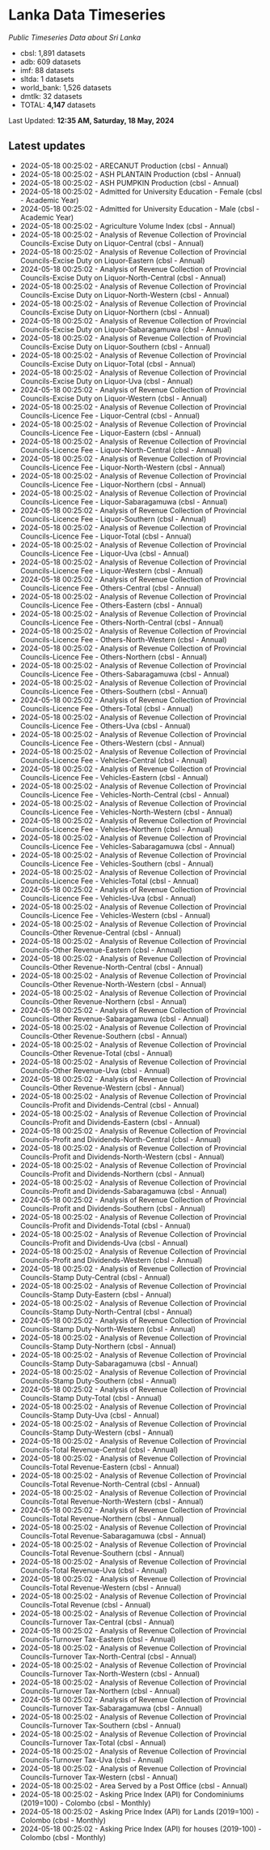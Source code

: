 # Lanka Data Timeseries
*Public Timeseries Data about Sri Lanka*

* cbsl: 1,891 datasets
* adb: 609 datasets
* imf: 88 datasets
* sltda: 1 datasets
* world_bank: 1,526 datasets
* dmtlk: 32 datasets
* TOTAL: **4,147** datasets

Last Updated: **12:35 AM, Saturday, 18 May, 2024**

## Latest updates

* 2024-05-18 00:25:02 - ARECANUT Production (cbsl - Annual)
* 2024-05-18 00:25:02 - ASH PLANTAIN Production (cbsl - Annual)
* 2024-05-18 00:25:02 - ASH PUMPKIN Production (cbsl - Annual)
* 2024-05-18 00:25:02 - Admitted for University Education - Female (cbsl - Academic Year)
* 2024-05-18 00:25:02 - Admitted for University Education - Male (cbsl - Academic Year)
* 2024-05-18 00:25:02 - Agriculture Volume Index (cbsl - Annual)
* 2024-05-18 00:25:02 - Analysis of Revenue Collection of Provincial Councils-Excise Duty on Liquor-Central (cbsl - Annual)
* 2024-05-18 00:25:02 - Analysis of Revenue Collection of Provincial Councils-Excise Duty on Liquor-Eastern (cbsl - Annual)
* 2024-05-18 00:25:02 - Analysis of Revenue Collection of Provincial Councils-Excise Duty on Liquor-North-Central (cbsl - Annual)
* 2024-05-18 00:25:02 - Analysis of Revenue Collection of Provincial Councils-Excise Duty on Liquor-North-Western (cbsl - Annual)
* 2024-05-18 00:25:02 - Analysis of Revenue Collection of Provincial Councils-Excise Duty on Liquor-Northern (cbsl - Annual)
* 2024-05-18 00:25:02 - Analysis of Revenue Collection of Provincial Councils-Excise Duty on Liquor-Sabaragamuwa (cbsl - Annual)
* 2024-05-18 00:25:02 - Analysis of Revenue Collection of Provincial Councils-Excise Duty on Liquor-Southern (cbsl - Annual)
* 2024-05-18 00:25:02 - Analysis of Revenue Collection of Provincial Councils-Excise Duty on Liquor-Total (cbsl - Annual)
* 2024-05-18 00:25:02 - Analysis of Revenue Collection of Provincial Councils-Excise Duty on Liquor-Uva (cbsl - Annual)
* 2024-05-18 00:25:02 - Analysis of Revenue Collection of Provincial Councils-Excise Duty on Liquor-Western (cbsl - Annual)
* 2024-05-18 00:25:02 - Analysis of Revenue Collection of Provincial Councils-Licence Fee - Liquor-Central (cbsl - Annual)
* 2024-05-18 00:25:02 - Analysis of Revenue Collection of Provincial Councils-Licence Fee - Liquor-Eastern (cbsl - Annual)
* 2024-05-18 00:25:02 - Analysis of Revenue Collection of Provincial Councils-Licence Fee - Liquor-North-Central (cbsl - Annual)
* 2024-05-18 00:25:02 - Analysis of Revenue Collection of Provincial Councils-Licence Fee - Liquor-North-Western (cbsl - Annual)
* 2024-05-18 00:25:02 - Analysis of Revenue Collection of Provincial Councils-Licence Fee - Liquor-Northern (cbsl - Annual)
* 2024-05-18 00:25:02 - Analysis of Revenue Collection of Provincial Councils-Licence Fee - Liquor-Sabaragamuwa (cbsl - Annual)
* 2024-05-18 00:25:02 - Analysis of Revenue Collection of Provincial Councils-Licence Fee - Liquor-Southern (cbsl - Annual)
* 2024-05-18 00:25:02 - Analysis of Revenue Collection of Provincial Councils-Licence Fee - Liquor-Total (cbsl - Annual)
* 2024-05-18 00:25:02 - Analysis of Revenue Collection of Provincial Councils-Licence Fee - Liquor-Uva (cbsl - Annual)
* 2024-05-18 00:25:02 - Analysis of Revenue Collection of Provincial Councils-Licence Fee - Liquor-Western (cbsl - Annual)
* 2024-05-18 00:25:02 - Analysis of Revenue Collection of Provincial Councils-Licence Fee - Others-Central (cbsl - Annual)
* 2024-05-18 00:25:02 - Analysis of Revenue Collection of Provincial Councils-Licence Fee - Others-Eastern (cbsl - Annual)
* 2024-05-18 00:25:02 - Analysis of Revenue Collection of Provincial Councils-Licence Fee - Others-North-Central (cbsl - Annual)
* 2024-05-18 00:25:02 - Analysis of Revenue Collection of Provincial Councils-Licence Fee - Others-North-Western (cbsl - Annual)
* 2024-05-18 00:25:02 - Analysis of Revenue Collection of Provincial Councils-Licence Fee - Others-Northern (cbsl - Annual)
* 2024-05-18 00:25:02 - Analysis of Revenue Collection of Provincial Councils-Licence Fee - Others-Sabaragamuwa (cbsl - Annual)
* 2024-05-18 00:25:02 - Analysis of Revenue Collection of Provincial Councils-Licence Fee - Others-Southern (cbsl - Annual)
* 2024-05-18 00:25:02 - Analysis of Revenue Collection of Provincial Councils-Licence Fee - Others-Total (cbsl - Annual)
* 2024-05-18 00:25:02 - Analysis of Revenue Collection of Provincial Councils-Licence Fee - Others-Uva (cbsl - Annual)
* 2024-05-18 00:25:02 - Analysis of Revenue Collection of Provincial Councils-Licence Fee - Others-Western (cbsl - Annual)
* 2024-05-18 00:25:02 - Analysis of Revenue Collection of Provincial Councils-Licence Fee - Vehicles-Central (cbsl - Annual)
* 2024-05-18 00:25:02 - Analysis of Revenue Collection of Provincial Councils-Licence Fee - Vehicles-Eastern (cbsl - Annual)
* 2024-05-18 00:25:02 - Analysis of Revenue Collection of Provincial Councils-Licence Fee - Vehicles-North-Central (cbsl - Annual)
* 2024-05-18 00:25:02 - Analysis of Revenue Collection of Provincial Councils-Licence Fee - Vehicles-North-Western (cbsl - Annual)
* 2024-05-18 00:25:02 - Analysis of Revenue Collection of Provincial Councils-Licence Fee - Vehicles-Northern (cbsl - Annual)
* 2024-05-18 00:25:02 - Analysis of Revenue Collection of Provincial Councils-Licence Fee - Vehicles-Sabaragamuwa (cbsl - Annual)
* 2024-05-18 00:25:02 - Analysis of Revenue Collection of Provincial Councils-Licence Fee - Vehicles-Southern (cbsl - Annual)
* 2024-05-18 00:25:02 - Analysis of Revenue Collection of Provincial Councils-Licence Fee - Vehicles-Total (cbsl - Annual)
* 2024-05-18 00:25:02 - Analysis of Revenue Collection of Provincial Councils-Licence Fee - Vehicles-Uva (cbsl - Annual)
* 2024-05-18 00:25:02 - Analysis of Revenue Collection of Provincial Councils-Licence Fee - Vehicles-Western (cbsl - Annual)
* 2024-05-18 00:25:02 - Analysis of Revenue Collection of Provincial Councils-Other Revenue-Central (cbsl - Annual)
* 2024-05-18 00:25:02 - Analysis of Revenue Collection of Provincial Councils-Other Revenue-Eastern (cbsl - Annual)
* 2024-05-18 00:25:02 - Analysis of Revenue Collection of Provincial Councils-Other Revenue-North-Central (cbsl - Annual)
* 2024-05-18 00:25:02 - Analysis of Revenue Collection of Provincial Councils-Other Revenue-North-Western (cbsl - Annual)
* 2024-05-18 00:25:02 - Analysis of Revenue Collection of Provincial Councils-Other Revenue-Northern (cbsl - Annual)
* 2024-05-18 00:25:02 - Analysis of Revenue Collection of Provincial Councils-Other Revenue-Sabaragamuwa (cbsl - Annual)
* 2024-05-18 00:25:02 - Analysis of Revenue Collection of Provincial Councils-Other Revenue-Southern (cbsl - Annual)
* 2024-05-18 00:25:02 - Analysis of Revenue Collection of Provincial Councils-Other Revenue-Total (cbsl - Annual)
* 2024-05-18 00:25:02 - Analysis of Revenue Collection of Provincial Councils-Other Revenue-Uva (cbsl - Annual)
* 2024-05-18 00:25:02 - Analysis of Revenue Collection of Provincial Councils-Other Revenue-Western (cbsl - Annual)
* 2024-05-18 00:25:02 - Analysis of Revenue Collection of Provincial Councils-Profit and Dividends-Central (cbsl - Annual)
* 2024-05-18 00:25:02 - Analysis of Revenue Collection of Provincial Councils-Profit and Dividends-Eastern (cbsl - Annual)
* 2024-05-18 00:25:02 - Analysis of Revenue Collection of Provincial Councils-Profit and Dividends-North-Central (cbsl - Annual)
* 2024-05-18 00:25:02 - Analysis of Revenue Collection of Provincial Councils-Profit and Dividends-North-Western (cbsl - Annual)
* 2024-05-18 00:25:02 - Analysis of Revenue Collection of Provincial Councils-Profit and Dividends-Northern (cbsl - Annual)
* 2024-05-18 00:25:02 - Analysis of Revenue Collection of Provincial Councils-Profit and Dividends-Sabaragamuwa (cbsl - Annual)
* 2024-05-18 00:25:02 - Analysis of Revenue Collection of Provincial Councils-Profit and Dividends-Southern (cbsl - Annual)
* 2024-05-18 00:25:02 - Analysis of Revenue Collection of Provincial Councils-Profit and Dividends-Total (cbsl - Annual)
* 2024-05-18 00:25:02 - Analysis of Revenue Collection of Provincial Councils-Profit and Dividends-Uva (cbsl - Annual)
* 2024-05-18 00:25:02 - Analysis of Revenue Collection of Provincial Councils-Profit and Dividends-Western (cbsl - Annual)
* 2024-05-18 00:25:02 - Analysis of Revenue Collection of Provincial Councils-Stamp Duty-Central (cbsl - Annual)
* 2024-05-18 00:25:02 - Analysis of Revenue Collection of Provincial Councils-Stamp Duty-Eastern (cbsl - Annual)
* 2024-05-18 00:25:02 - Analysis of Revenue Collection of Provincial Councils-Stamp Duty-North-Central (cbsl - Annual)
* 2024-05-18 00:25:02 - Analysis of Revenue Collection of Provincial Councils-Stamp Duty-North-Western (cbsl - Annual)
* 2024-05-18 00:25:02 - Analysis of Revenue Collection of Provincial Councils-Stamp Duty-Northern (cbsl - Annual)
* 2024-05-18 00:25:02 - Analysis of Revenue Collection of Provincial Councils-Stamp Duty-Sabaragamuwa (cbsl - Annual)
* 2024-05-18 00:25:02 - Analysis of Revenue Collection of Provincial Councils-Stamp Duty-Southern (cbsl - Annual)
* 2024-05-18 00:25:02 - Analysis of Revenue Collection of Provincial Councils-Stamp Duty-Total (cbsl - Annual)
* 2024-05-18 00:25:02 - Analysis of Revenue Collection of Provincial Councils-Stamp Duty-Uva (cbsl - Annual)
* 2024-05-18 00:25:02 - Analysis of Revenue Collection of Provincial Councils-Stamp Duty-Western (cbsl - Annual)
* 2024-05-18 00:25:02 - Analysis of Revenue Collection of Provincial Councils-Total Revenue-Central (cbsl - Annual)
* 2024-05-18 00:25:02 - Analysis of Revenue Collection of Provincial Councils-Total Revenue-Eastern (cbsl - Annual)
* 2024-05-18 00:25:02 - Analysis of Revenue Collection of Provincial Councils-Total Revenue-North-Central (cbsl - Annual)
* 2024-05-18 00:25:02 - Analysis of Revenue Collection of Provincial Councils-Total Revenue-North-Western (cbsl - Annual)
* 2024-05-18 00:25:02 - Analysis of Revenue Collection of Provincial Councils-Total Revenue-Northern (cbsl - Annual)
* 2024-05-18 00:25:02 - Analysis of Revenue Collection of Provincial Councils-Total Revenue-Sabaragamuwa (cbsl - Annual)
* 2024-05-18 00:25:02 - Analysis of Revenue Collection of Provincial Councils-Total Revenue-Southern (cbsl - Annual)
* 2024-05-18 00:25:02 - Analysis of Revenue Collection of Provincial Councils-Total Revenue-Uva (cbsl - Annual)
* 2024-05-18 00:25:02 - Analysis of Revenue Collection of Provincial Councils-Total Revenue-Western (cbsl - Annual)
* 2024-05-18 00:25:02 - Analysis of Revenue Collection of Provincial Councils-Total Revenue (cbsl - Annual)
* 2024-05-18 00:25:02 - Analysis of Revenue Collection of Provincial Councils-Turnover Tax-Central (cbsl - Annual)
* 2024-05-18 00:25:02 - Analysis of Revenue Collection of Provincial Councils-Turnover Tax-Eastern (cbsl - Annual)
* 2024-05-18 00:25:02 - Analysis of Revenue Collection of Provincial Councils-Turnover Tax-North-Central (cbsl - Annual)
* 2024-05-18 00:25:02 - Analysis of Revenue Collection of Provincial Councils-Turnover Tax-North-Western (cbsl - Annual)
* 2024-05-18 00:25:02 - Analysis of Revenue Collection of Provincial Councils-Turnover Tax-Northern (cbsl - Annual)
* 2024-05-18 00:25:02 - Analysis of Revenue Collection of Provincial Councils-Turnover Tax-Sabaragamuwa (cbsl - Annual)
* 2024-05-18 00:25:02 - Analysis of Revenue Collection of Provincial Councils-Turnover Tax-Southern (cbsl - Annual)
* 2024-05-18 00:25:02 - Analysis of Revenue Collection of Provincial Councils-Turnover Tax-Total (cbsl - Annual)
* 2024-05-18 00:25:02 - Analysis of Revenue Collection of Provincial Councils-Turnover Tax-Uva (cbsl - Annual)
* 2024-05-18 00:25:02 - Analysis of Revenue Collection of Provincial Councils-Turnover Tax-Western (cbsl - Annual)
* 2024-05-18 00:25:02 - Area Served by a Post Office (cbsl - Annual)
* 2024-05-18 00:25:02 - Asking Price Index (API) for Condominiums (2019=100) - Colombo (cbsl - Monthly)
* 2024-05-18 00:25:02 - Asking Price Index (API) for Lands (2019=100) - Colombo (cbsl - Monthly)
* 2024-05-18 00:25:02 - Asking Price Index (API) for houses (2019-100) - Colombo (cbsl - Monthly)